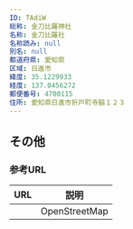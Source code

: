 ```yaml
---
ID: TAdiW
総称: 金刀比羅神社
名称: 金刀比羅社
名称読み: null
別名: null
都道府県: 愛知県
区域: 日進市
緯度: 35.1229933
経度: 137.0456272
郵便番号: 4700115
住所: 愛知県日進市折戸町寺脇１２３
---
```


## その他

### 参考URL

| URL | 説明          |
| --- | ------------- |
|     | OpenStreetMap |
